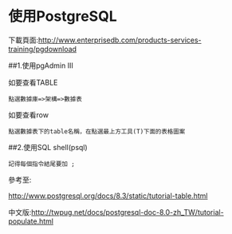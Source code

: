 # 使用PostgreSQL

下載頁面:http://www.enterprisedb.com/products-services-training/pgdownload


##1.使用pgAdmin III

如要查看TABLE
```
點選數據庫=>架構=>數據表
```
如要查看row
```
點選數據表下的table名稱，在點選最上方工具(T)下面的表格圖案
```
##2.使用SQL shell(psql) 
```
記得每個指令結尾要加 ;
```











參考至:

http://www.postgresql.org/docs/8.3/static/tutorial-table.html

中文版:http://twpug.net/docs/postgresql-doc-8.0-zh_TW/tutorial-populate.html